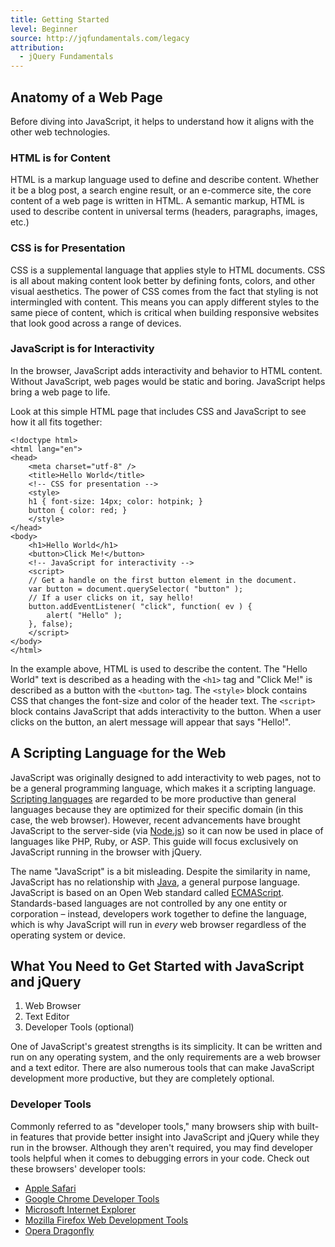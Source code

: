 ```yaml
---
title: Getting Started
level: Beginner
source: http://jqfundamentals.com/legacy
attribution:
  - jQuery Fundamentals
---
```


## Anatomy of a Web Page

Before diving into JavaScript, it helps to understand how it aligns with the other web technologies.

### HTML is for Content

HTML is a markup language used to define and describe content. Whether it be a blog post, a search engine result, or an e-commerce site, the core content of a web page is written in HTML. A semantic markup, HTML is used to describe content in universal terms (headers, paragraphs, images, etc.)

### CSS is for Presentation

CSS is a supplemental language that applies style to HTML documents. CSS is all about making content look better by defining fonts, colors, and other visual aesthetics. The power of CSS comes from the fact that styling is not intermingled with content. This means you can apply different styles to the same piece of content, which is critical when building responsive websites that look good across a range of devices.

### JavaScript is for Interactivity

In the browser, JavaScript adds interactivity and behavior to HTML content. Without JavaScript, web pages would be static and boring. JavaScript helps bring a web page to life.

Look at this simple HTML page that includes CSS and JavaScript to see how it all fits together:

```
<!doctype html>
<html lang="en">
<head>
	<meta charset="utf-8" />
	<title>Hello World</title>
	<!-- CSS for presentation -->
	<style>
	h1 { font-size: 14px; color: hotpink; }
	button { color: red; }
	</style>
</head>
<body>
	<h1>Hello World</h1>
	<button>Click Me!</button>
	<!-- JavaScript for interactivity -->
	<script>
    // Get a handle on the first button element in the document.
	var button = document.querySelector( "button" );
	// If a user clicks on it, say hello!
	button.addEventListener( "click", function( ev ) {
		alert( "Hello" );
	}, false);
	</script>
</body>
</html>
```

In the example above, HTML is used to describe the content. The "Hello World" text is described as a heading with the `<h1>` tag and "Click Me!" is described as a button with the `<button>` tag. The `<style>` block contains CSS that changes the font-size and color of the header text. The `<script>` block contains JavaScript that adds interactivity to the button. When a user clicks on the button, an alert message will appear that says "Hello!".

## A Scripting Language for the Web

JavaScript was originally designed to add interactivity to web pages, not to be a general programming language, which makes it a scripting language. [Scripting languages](http://en.wikipedia.org/wiki/Scripting_language) are regarded to be more productive than general languages because they are optimized for their specific domain (in this case, the web browser). However, recent advancements have brought JavaScript to the server-side (via [Node.js](http://nodejs.org/)) so it can now be used in place of languages like PHP, Ruby, or ASP. This guide will focus exclusively on JavaScript running in the browser with jQuery.

The name "JavaScript" is a bit misleading. Despite the similarity in name, JavaScript has no relationship with [Java](http://en.wikipedia.org/wiki/Java_\(programming_language\)), a general purpose language. JavaScript is based on an Open Web standard called [ECMAScript](http://en.wikipedia.org/wiki/ECMAScript). Standards-based languages are not controlled by any one entity or corporation – instead, developers work together to define the language, which is why JavaScript will run in *every* web browser regardless of the operating system or device.

## What You Need to Get Started with JavaScript and jQuery

1. Web Browser
2. Text Editor
3. Developer Tools (optional)

One of JavaScript's greatest strengths is its simplicity. It can be written and run on any operating system, and the only requirements are a web browser and a text editor. There are also numerous tools that can make JavaScript development more productive, but they are completely optional.

### Developer Tools

Commonly referred to as "developer tools," many browsers ship with built-in features that provide better insight into JavaScript and jQuery while they run in the browser. Although they aren't required, you may find developer tools helpful when it comes to debugging errors in your code. Check out these browsers' developer tools:

- [Apple Safari](https://developer.apple.com/technologies/safari/developer-tools.html)
- [Google Chrome Developer Tools](https://developers.google.com/chrome-developer-tools/)
- [Microsoft Internet Explorer](http://msdn.microsoft.com/en-us/library/ie/gg589507.aspx)
- [Mozilla Firefox Web Development Tools](https://developer.mozilla.org/en-US/docs/Tools)
- [Opera Dragonfly](http://www.opera.com/developer/tools/)

